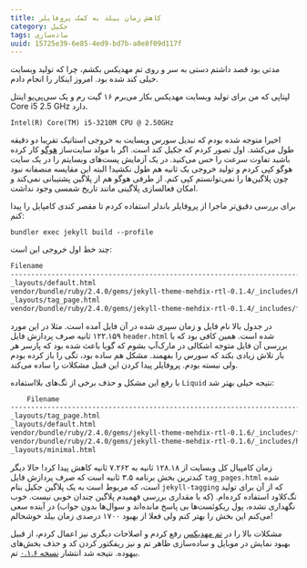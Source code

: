 ```yaml
---
title: کاهش زمان بیلد به کمک پروفایلر
category: جکیل
tags: ساده‌سازی
uuid: 15725e39-6e85-4ed9-bd7b-a0e8f09d117f
---
```

مدتی بود قصد داشتم دستی به سر و روی تم مهدیکس بکشم، چرا که تولید وبسایت خیلی کند شده بود. امروز اینکار را انجام دادم.

لپتاپی که من برای تولید وبسایت مهدیکس بکار می‌برم ۱۶ گیت رم و یک سی‌پی‌یو اینتل Core i5 2.5 GHz دارد. 

    Intel(R) Core(TM) i5-3210M CPU @ 2.50GHz

اخیرا متوجه شده بودم که تبدیل سورس وبسایت به خروجی استاتیک تقریبا دو دقیقه طول می‌کشد. اول تصور کردم که جکیل کند است. اگر با ‏مولد سایت‌ساز [هوگو][هوگو] کار کرده باشید تفاوت سرعت را حس می‌کنید. در یک آزمایش پست‌های وبسایتم را در یک سایت هوگو کپی کردم و تولید خروجی یک ثانیه هم طول نکشید! البته این مقایسه منصفانه نبود چون پلاگین‌ها را نمی‌توانستم کپی کنم. از طرفی هوگو هم از پلاگین پشتیبانی نمی‌کند و امکان فعالسازی پلاگینی مانند تاریخ شمسی وجود نداشت.

برای بررسی دقیق‌تر ماجرا از پروفایلر باندلر استفاده کردم تا مقصر کندی کامپایل را پیدا کنم:

    bundler exec jekyll build --profile

چند خط اول خروجی این است:


~~~~bash
Filename                                                                                     | Count |    Bytes |    Time
---------------------------------------------------------------------------------------------+-------+----------+--------
_layouts/default.html                                                                        |   191 | 3343.87K | 123.415
vendor/bundle/ruby/2.4.0/gems/jekyll-theme-mehdix-rtl-0.1.4/_includes/header.html            |   191 |  213.94K | 122.159
_layouts/tag_page.html                                                                       |   137 | 1388.12K |   3.364
vendor/bundle/ruby/2.4.0/gems/jekyll-theme-mehdix-rtl-0.1.4/_includes/footer.html            |   191 | 1013.57K |   0.654
~~~~

در جدول بالا نام فایل و زمان سپری شده در آن فایل آمده است. مثلا در این مورد ۱۲۲.۱۵۹ ثانیه صرف پردازش فایل `header.html` شده است. همین کافی بود که با بررسی آن فایل متوجه اشکالی در مارک‌آپ بشوم که گویا باعث شده بود که پارسر هر بار تلاش زیادی بکند که سورس را بفهمند. مشکل هم ساده بود، تگی را باز کرده بودم ولی نبسته بودم. پروفایلر پیدا کردن این قبیل مشکلات را ساده می‌کند.

با رفع این مشکل و حذف برخی از تگ‌های بلااستفاده `Liquid` نتیجه خیلی بهتر شد:

~~~~bash
    Filename                                                                                     | Count |    Bytes |  Time
---------------------------------------------------------------------------------------------+-------+----------+------
_layouts/tag_page.html                                                                       |   137 | 1394.06K | 3.528
_layouts/default.html                                                                        |   191 | 3216.87K | 1.315
vendor/bundle/ruby/2.4.0/gems/jekyll-theme-mehdix-rtl-0.1.6/_includes/footer.html            |   191 | 1055.16K | 0.643
vendor/bundle/ruby/2.4.0/gems/jekyll-theme-mehdix-rtl-0.1.6/_includes/head.html              |   192 |  153.29K | 0.411
_layouts/minimal.html                                                                        |     9 |  103.55K | 0.251
~~~~

زمان کامپیال کل وبسایت از ۱۲۸.۱۸ ثانیه به ۷.۲۶۲ ثانیه کاهش پیدا کرد! حالا دیگر کندترین بخش برنامه ۳.۵ ثانیه است که صرف پردازش فایل `tag_pages.html` شده است، که مربوط است به یک پلاگین جکیل بنام `jekyll-tagging` که از آن برای تولید تگ‌کلاود استفاده کرده‌ام. (که با مقداری بررسی فهمیدم پلاگین چندان خوبی نیست. خوب نگهداری نشده، پول ریکوئست‌ها بی پاسخ مانده‌اند و سوال‌ها بدون جواب) در آینده سعی می‌کنم این بخش را بهتر کنم ولی فعلا از بهبود ۱۷۰۰ درصدی زمان بیلد خوشحالم!

مشکلات بالا را در [تم مهدیکس][مهدیکس] رفع کردم و اصلاحات دیگری نیز اعمال کردم، از قبیل بهبود نمایش در موبایل و ساده‌سازی ظاهر تم و نیز ریفکتور کردن کد و حذف بخش‌های بیهوده. نتیجه شد انتشار ‬‬[نسخه ۰.۱.۶][نسخه] تم.

[هوگو]: https://github.com/gohugoio/hugo
[مهدیکس]: https://github.com/mehdisadeghi/jekyll-theme-mehdix-rtl
[نسخه]: https://rubygems.org/gems/jekyll-theme-mehdix-rtl/versions/0.1.6
